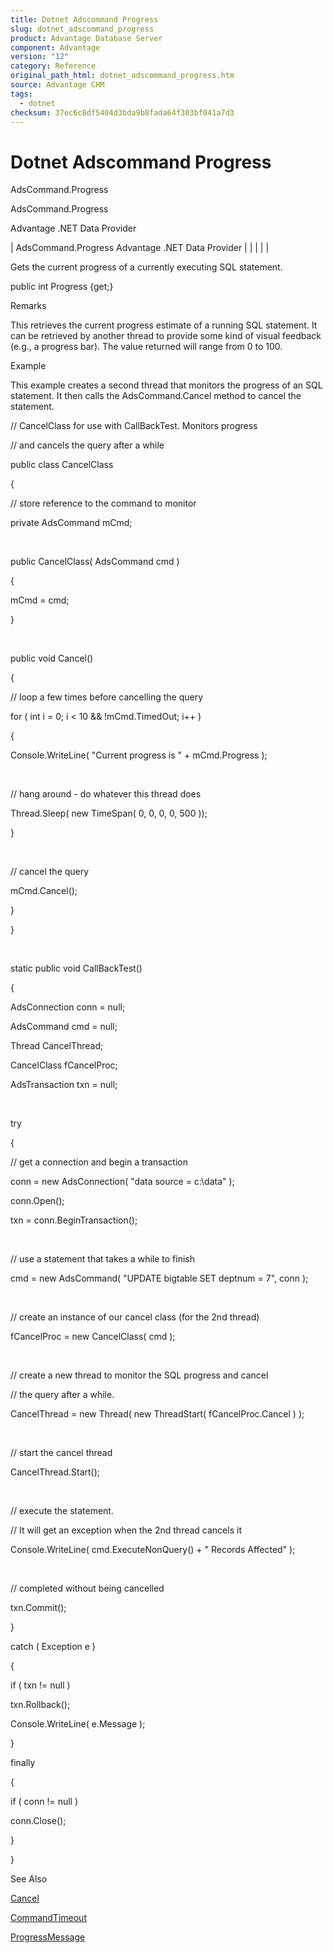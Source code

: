 ```yaml
---
title: Dotnet Adscommand Progress
slug: dotnet_adscommand_progress
product: Advantage Database Server
component: Advantage
version: "12"
category: Reference
original_path_html: dotnet_adscommand_progress.htm
source: Advantage CHM
tags:
  - dotnet
checksum: 37ec6c8df5404d3bda9b8fada64f303bf041a7d3
---
```


# Dotnet Adscommand Progress

AdsCommand.Progress

AdsCommand.Progress

Advantage .NET Data Provider

| AdsCommand.Progress  Advantage .NET Data Provider |  |  |  |  |

Gets the current progress of a currently executing SQL statement.

public int Progress {get;}

Remarks

This retrieves the current progress estimate of a running SQL statement. It can be retrieved by another thread to provide some kind of visual feedback (e.g., a progress bar). The value returned will range from 0 to 100.

Example

This example creates a second thread that monitors the progress of an SQL statement. It then calls the AdsCommand.Cancel method to cancel the statement.

// CancelClass for use with CallBackTest. Monitors progress

// and cancels the query after a while

public class CancelClass

{

// store reference to the command to monitor

private AdsCommand mCmd;

 

public CancelClass( AdsCommand cmd )

{

mCmd = cmd;

}

 

public void Cancel()

{

// loop a few times before cancelling the query

for ( int i = 0; i < 10 && !mCmd.TimedOut; i++ )

{

Console.WriteLine( "Current progress is " + mCmd.Progress );

 

// hang around - do whatever this thread does

Thread.Sleep( new TimeSpan( 0, 0, 0, 0, 500 ));

}

 

// cancel the query

mCmd.Cancel();

}

}

 

static public void CallBackTest()

{

AdsConnection conn = null;

AdsCommand cmd = null;

Thread CancelThread;

CancelClass fCancelProc;

AdsTransaction txn = null;

 

try

{

// get a connection and begin a transaction

conn = new AdsConnection( "data source = c:\\data" );

conn.Open();

txn = conn.BeginTransaction();

 

// use a statement that takes a while to finish

cmd = new AdsCommand( "UPDATE bigtable SET deptnum = 7", conn );

 

// create an instance of our cancel class (for the 2nd thread)

fCancelProc = new CancelClass( cmd );

 

// create a new thread to monitor the SQL progress and cancel

// the query after a while.

CancelThread = new Thread( new ThreadStart( fCancelProc.Cancel ) );

 

// start the cancel thread

CancelThread.Start();

 

// execute the statement.

// It will get an exception when the 2nd thread cancels it

Console.WriteLine( cmd.ExecuteNonQuery() + " Records Affected" );

 

// completed without being cancelled

txn.Commit();

}

catch ( Exception e )

{

if ( txn != null )

txn.Rollback();

Console.WriteLine( e.Message );

}

finally

{

if ( conn != null )

conn.Close();

}

}

See Also

[Cancel](dotnet_adscommand_cancel.md)

[CommandTimeout](dotnet_adscommand_commandtimeout.md)

[ProgressMessage](dotnet_adscommand_progressmessage.md)
